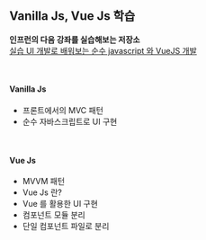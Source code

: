 ## Vanilla Js, Vue Js 학습

**인프런의 다음 강좌를 실습해보는 저장소** <br>
[실습 UI 개발로 배워보는 순수 javascript 와 VueJS 개발](https://www.inflearn.com/course/%EC%88%9C%EC%88%98js-vuejs-%EA%B0%9C%EB%B0%9C-%EA%B0%95%EC%A2%8C#)

<br>

#### Vanilla Js

- 프론트에서의 MVC 패턴
- 순수 자바스크립트로 UI 구현

<br>

#### Vue Js

- MVVM 패턴
- Vue Js 란?
- Vue 를 활용한 UI 구현
- 컴포넌트 모듈 분리
- 단일 컴포넌트 파일로 분리
